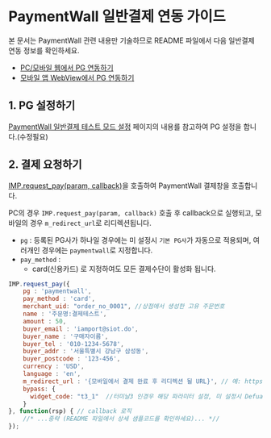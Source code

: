 # PaymentWall 일반결제 연동 가이드


본 문서는 PaymentWall 관련 내용만 기술하므로 README 파일에서 다음 일반결제 연동 정보를 확인하세요.

- [PC/모바일 웹에서 PG 연동하기](../README.md#pc-mobile)
- [모바일 앱 WebView에서 PG 연동하기](../README.md#webview)

## 1. PG 설정하기

<a href='https://www.notion.so/chaifinance/Paymentwall-6e4ddcd60ec64324bcc91e7fbf896657'>PaymentWall 일반결제 테스트 모드 설정</a> 페이지의 내용를 참고하여 PG 설정을 합니다.(수정필요)

## 2. 결제 요청하기

[IMP.request_pay(param, callback)](https://docs.iamport.kr/sdk/javascript-sdk#request_pay)을 호출하여 PaymentWall 결제창을 호출합니다.

PC의 경우 `IMP.request_pay(param, callback)` 호출 후 callback으로 실행되고, 모바일의 경우 `m_redirect_url`로 리디렉션됩니다.

- `pg` : 등록된 PG사가 하나일 경우에는 미 설정시 `기본 PG사`가 자동으로 적용되며, 여러개인 경우에는 `paymentwall`로 지정합니다.
- `pay_method` : 
    - card(신용카드) 로 지정하여도 모든 결제수단이 활성화 됩니다.

```javascript
IMP.request_pay({
    pg : 'paymentwall',
    pay_method : 'card',
    merchant_uid: "order_no_0001", //상점에서 생성한 고유 주문번호
    name : '주문명:결제테스트',
    amount : 50,
    buyer_email : 'iamport@siot.do',
    buyer_name : '구매자이름',
    buyer_tel : '010-1234-5678',
    buyer_addr : '서울특별시 강남구 삼성동',
    buyer_postcode : '123-456',
    currency : 'USD',
    language : 'en',
    m_redirect_url : '{모바일에서 결제 완료 후 리디렉션 될 URL}', // 예: https://www.my-service.com/payments/complete/mobile,
    bypass: {
      widget_code: "t3_1"  //터미날3 인경우 해당 파라미터 설정, 미 설정시 Defualt(일반) 결제창 활성화
    }
}, function(rsp) { // callback 로직
	//* ...중략 (README 파일에서 상세 샘플코드를 확인하세요)... *//
});
```


